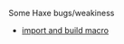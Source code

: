 Some Haxe bugs/weakiness
- [import and build macro](https://github.com/HaxeFoundation/haxe/issues/11120)
